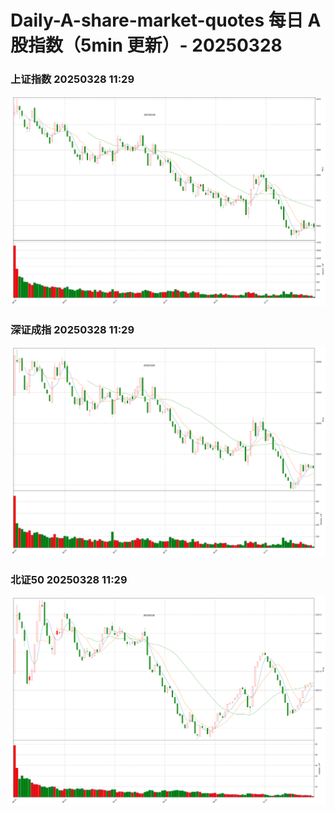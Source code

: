 
# Daily-A-share-market-quotes 每日 A 股指数（5min 更新）- 20250328

### 上证指数 20250328 11:29
![](./fig/2025/3/20250328-sh000001.png)

### 深证成指 20250328 11:29
![](./fig/2025/3/20250328-sz399001.png)

### 北证50 20250328 11:29
![](./fig/2025/3/20250328-bj899050.png)
